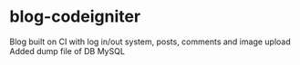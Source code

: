 # blog-codeigniter
Blog built on CI with log in/out system, posts, comments and image upload
Added dump file of DB MySQL
